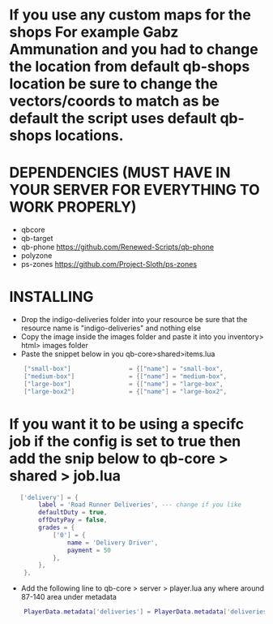 # If you use any custom maps for the shops For example Gabz Ammunation and you had to change the location from default qb-shops location be sure to change the vectors/coords to match as be default the script uses default qb-shops locations.

# DEPENDENCIES (MUST HAVE IN YOUR SERVER FOR EVERYTHING TO WORK PROPERLY)

* qbcore 
* qb-target
* qb-phone https://github.com/Renewed-Scripts/qb-phone
* polyzone
* ps-zones https://github.com/Project-Sloth/ps-zones

# INSTALLING

* Drop the indigo-deliveries folder into your resource be sure that the resource name is "indigo-deliveries" and nothing else
* Copy the image inside the images folder and paste it into you inventory> html> images folder
* Paste the snippet below in you qb-core>shared>items.lua
```lua
	["small-box"] 			     = {["name"] = "small-box",				    ["label"] = "Delivery Package",			   	["weight"] = 40000,    	["type"] = "item",		["image"] = "small-box.png",         			["unique"] = true,		["useable"] = false,	["shouldClose"] = true,    ["combinable"] = nil,   ["description"] = "",				["created"] = nil, 		["decay"] = 1.0 },
	["medium-box"] 			     = {["name"] = "medium-box",				    ["label"] = "Delivery Package",			   	["weight"] = 40000,    	["type"] = "item",		["image"] = "medium-box.png",         			["unique"] = true,		["useable"] = false,	["shouldClose"] = true,    ["combinable"] = nil,   ["description"] = "",				["created"] = nil, 		["decay"] = 1.0 },
	["large-box"] 			     = {["name"] = "large-box",				    ["label"] = "Delivery Package",			   	["weight"] = 40000,    	["type"] = "item",		["image"] = "large-box.png",         			["unique"] = true,		["useable"] = false,	["shouldClose"] = true,    ["combinable"] = nil,   ["description"] = "",				["created"] = nil, 		["decay"] = 1.0 },
	["large-box2"] 			     = {["name"] = "large-box2",				    ["label"] = "Delivery Package",			   	["weight"] = 40000,    	["type"] = "item",		["image"] = "large-box2.png",         			["unique"] = true,		["useable"] = false,	["shouldClose"] = true,    ["combinable"] = nil,   ["description"] = "",				["created"] = nil, 		["decay"] = 1.0 },

```

# If you want it to be using a specifc job if the config is set to true then add the snip below to qb-core > shared > job.lua
```lua
   ['delivery'] = {
		label = 'Road Runner Deliveries', --- change if you like
		defaultDuty = true,
		offDutyPay = false,
		grades = {
            ['0'] = {
                name = 'Delivery Driver',
                payment = 50
            },
        },
	},
```
* Add the following line to qb-core > server > player.lua any where around 87-140 area under metadata
```lua
    PlayerData.metadata['deliveries'] = PlayerData.metadata['deliveries'] or 0
```
